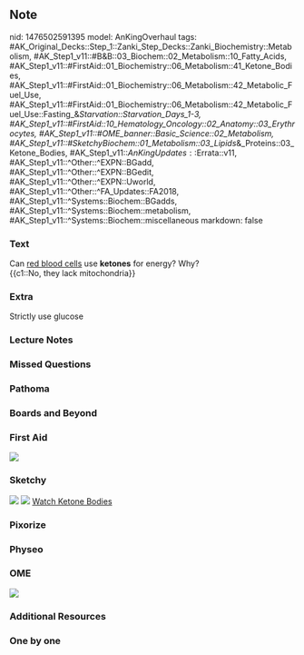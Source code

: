 ## Note
nid: 1476502591395
model: AnKingOverhaul
tags: #AK_Original_Decks::Step_1::Zanki_Step_Decks::Zanki_Biochemistry::Metabolism, #AK_Step1_v11::#B&B::03_Biochem::02_Metabolism::10_Fatty_Acids, #AK_Step1_v11::#FirstAid::01_Biochemistry::06_Metabolism::41_Ketone_Bodies, #AK_Step1_v11::#FirstAid::01_Biochemistry::06_Metabolism::42_Metabolic_Fuel_Use, #AK_Step1_v11::#FirstAid::01_Biochemistry::06_Metabolism::42_Metabolic_Fuel_Use::Fasting_&_Starvation::Starvation_Days_1-3, #AK_Step1_v11::#FirstAid::10_Hematology_Oncology::02_Anatomy::03_Erythrocytes, #AK_Step1_v11::#OME_banner::Basic_Science::02_Metabolism, #AK_Step1_v11::#SketchyBiochem::01_Metabolism::03_Lipids_&_Proteins::03_Ketone_Bodies, #AK_Step1_v11::$AnKingUpdates::$Errata::v11, #AK_Step1_v11::^Other::^EXPN::BGadd, #AK_Step1_v11::^Other::^EXPN::BGedit, #AK_Step1_v11::^Other::^EXPN::Uworld, #AK_Step1_v11::^Other::^FA_Updates::FA2018, #AK_Step1_v11::^Systems::Biochem::BGadds, #AK_Step1_v11::^Systems::Biochem::metabolism, #AK_Step1_v11::^Systems::Biochem::miscellaneous
markdown: false

### Text
<div>
  Can <u>red blood cells</u> use <b>ketones</b> for energy? Why?
</div>
<div>
  {{c1::No, they lack mitochondria}}
</div>

### Extra
Strictly use glucose

### Lecture Notes


### Missed Questions


### Pathoma


### Boards and Beyond


### First Aid
<img src="tmpCtMLDN.png">

### Sketchy
<img src="Screen%20Shot%202021-01-07%20at%2015.23.34.jpg">
<img src="Screen%20Shot%202021-01-07%20at%2015.23.47.jpg"> <a href=
"https://dashboard.sketchy.com/study/medical/courses/medical-biochemistry/units/medical-biochemistry-metabolism/videos/medical-biochemistry-metabolism-lipids-ketone-bodies?utm_source=anki&utm_medium=partnership&utm_campaign=february_update&utm_content=medical">
Watch Ketone Bodies</a>

### Pixorize


### Physeo


### OME
<div class="ome-widget">
  <a href=
  "https://onlinemeded.org/spa/metabolism?ref=anki"><img src=
  "_OME_AnkiFlashcards_Topic_6.png"></a>
</div>

### Additional Resources


### One by one


